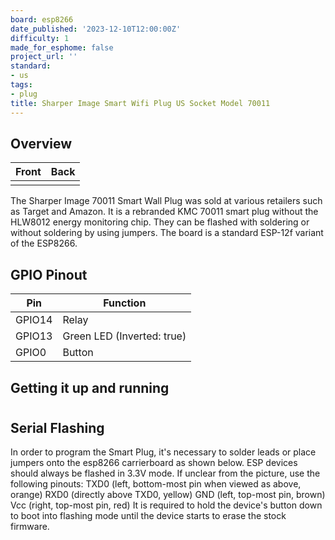 ```yaml
---
board: esp8266
date_published: '2023-12-10T12:00:00Z'
difficulty: 1
made_for_esphome: false
project_url: ''
standard:
- us
tags:
- plug
title: Sharper Image Smart Wifi Plug US Socket Model 70011
---
```


## Overview

| Front                                      | Back                                     |
| ------------------------------------------ | ---------------------------------------- |
|  |  |
The Sharper Image 70011 Smart Wall Plug was sold at various retailers such as Target and Amazon. It is a rebranded KMC 70011 smart plug without the HLW8012 energy monitoring chip.
They can be flashed with soldering or without soldering by using jumpers. The board is a standard ESP-12f variant of the ESP8266.

## GPIO Pinout

| Pin    | Function                  |
| ------ | ------------------------- |
| GPIO14 | Relay                     |
| GPIO13 | Green LED (Inverted: true)|
| GPIO0  | Button                    |

## Getting it up and running

#

## Serial Flashing

In order to program the Smart Plug, it's necessary to solder leads or place jumpers onto the esp8266 carrierboard as shown below. ESP devices should always be flashed in 3.3V mode.
If unclear from the picture, use the following pinouts:
TXD0 (left, bottom-most pin when viewed as above, orange)
RXD0 (directly above TXD0, yellow)
GND (left, top-most pin, brown)
Vcc (right, top-most pin, red)
It is required to hold the device's button down to boot into flashing mode until the device starts to erase the stock firmware.